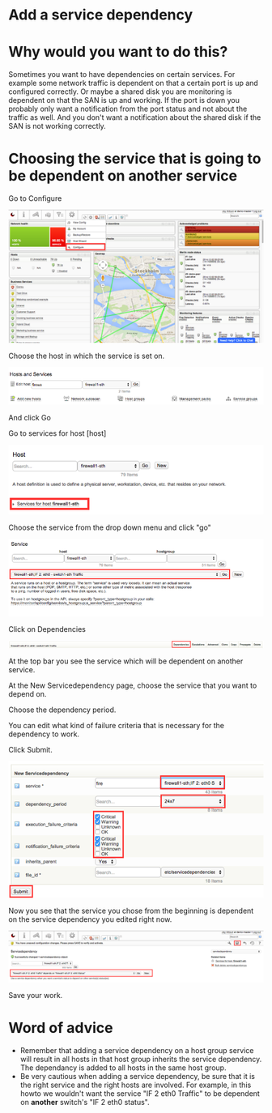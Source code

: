# Add a service dependency

# Why would you want to do this?

Sometimes you want to have dependencies on certain services. For example some network traffic is dependent on that a certain port is up and configured correctly. Or maybe a shared disk you are monitoring is dependent on that the SAN is up and working. If the port is down you probably only want a notification from the port status and not about the traffic as well. And you don't want a notification about the shared disk if the SAN is not working correctly.

# Choosing the service that is going to be dependent on another service

Go to Configure

![](images/12190188/12386388.png)

Choose the host in which the service is set on.

![](images/12190188/12386389.png)

And click Go

Go to services for host [host]

![](images/12190188/12386390.png)

Choose the service from the drop down menu and click "go"

![](images/12190188/12386391.png)

Click on Dependencies

![](images/12190188/12386393.png)

At the top bar you see the service which will be dependent on another service.

At the New Servicedependency page, choose the service that you want to depend on.

Choose the dependency period.

You can edit what kind of failure criteria that is necessary for the dependency to work.

Click Submit.

![](images/12190188/12386394.png)

Now you see that the service you chose from the beginning is dependent on the service dependency you edited right now.

![](images/12190188/12386395.png)

Save your work.

# Word of advice

- Remember that adding a service dependency on a host group service will result in all hosts in that host group inherits the service dependency. The dependancy is added to all hosts in the same host group.
- Be very cautious when adding a service dependency, be sure that it is the right service and the right hosts are involved. For example, in this howto we wouldn't want the service "IF 2 eth0 Traffic" to be dependent on **another** switch's "IF 2 eth0 status".
